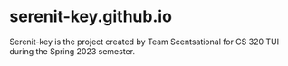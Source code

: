 # serenit-key.github.io
Serenit-key is the project created by Team Scentsational for CS 320 TUI during the Spring 2023 semester.
